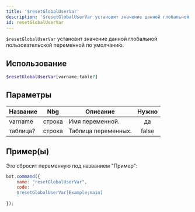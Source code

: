 ```yaml
---
title: '$resetGlobalUserVar'
description: '$resetGlobalUserVar установит значение данной глобальной пользовательской переменной по умолчанию.'
id: resetGlobalUserVar
---
```


`$resetGlobalUserVar` установит значение данной глобальной пользовательской переменной по умолчанию.

## Использование

```php
$resetGlobalUserVar[varname;table?]
```

## Параметры

| Название | Nbg    | Описание            | Нужно |
| -------- | ------ | ------------------- |:-----:|
| varname  | строка | Имя переменной.     |  да   |
| таблица? | строка | Таблица переменных. | false |

## Пример(ы)

Это сбросит переменную под названием "Пример":

```javascript
bot.command({
    name: "resetGlobalUserVar",
    code: `
    $resetGlobalUserVar[Example;main]
    `
});
```